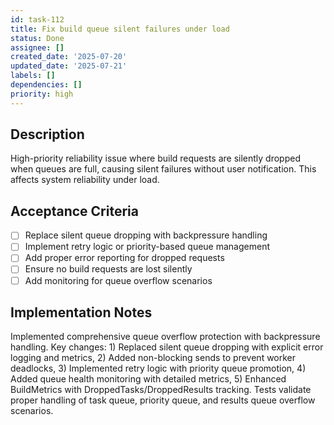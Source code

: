 ```yaml
---
id: task-112
title: Fix build queue silent failures under load
status: Done
assignee: []
created_date: '2025-07-20'
updated_date: '2025-07-21'
labels: []
dependencies: []
priority: high
---
```


## Description

High-priority reliability issue where build requests are silently dropped when queues are full, causing silent failures without user notification. This affects system reliability under load.

## Acceptance Criteria

- [ ] Replace silent queue dropping with backpressure handling
- [ ] Implement retry logic or priority-based queue management
- [ ] Add proper error reporting for dropped requests
- [ ] Ensure no build requests are lost silently
- [ ] Add monitoring for queue overflow scenarios

## Implementation Notes

Implemented comprehensive queue overflow protection with backpressure handling. Key changes: 1) Replaced silent queue dropping with explicit error logging and metrics, 2) Added non-blocking sends to prevent worker deadlocks, 3) Implemented retry logic with priority queue promotion, 4) Added queue health monitoring with detailed metrics, 5) Enhanced BuildMetrics with DroppedTasks/DroppedResults tracking. Tests validate proper handling of task queue, priority queue, and results queue overflow scenarios.
